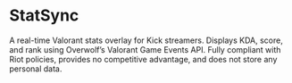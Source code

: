 # StatSync
A real-time Valorant stats overlay for Kick streamers. Displays KDA, score, and rank using Overwolf’s Valorant Game Events API. Fully compliant with Riot policies, provides no competitive advantage, and does not store any personal data.
